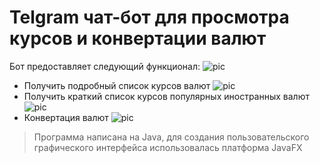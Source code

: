 # Telgram чат-бот для просмотра курсов и конвертации валют

Бот предоставляет следующий функционал:
![pic](https://i.ibb.co/jVMR6Ls/Bot1.png)
+ Получить подробный список курсов валют
![pic](https://i.ibb.co/58hyfwV/Bot2.png)
+ Получить краткий список курсов популярных иностранных валют
![pic](https://i.ibb.co/X5680bd/Bot3.png)
+ Конвертация валют
![pic](https://i.ibb.co/P6VkXm9/Bot4.png)

> Программа написана на Java, для создания пользовательского 
> графического интерфейса использовалась платформа JavaFX
